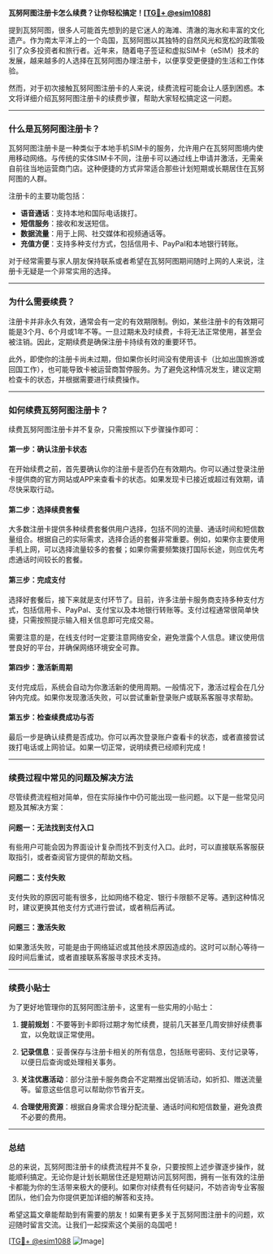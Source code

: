 **瓦努阿图注册卡怎么续费？让你轻松搞定！[[TG💪+ @esim1088](https://t.me/s/esim1088)]**

提到瓦努阿图，很多人可能首先想到的是它迷人的海滩、清澈的海水和丰富的文化遗产。作为南太平洋上的一个岛国，瓦努阿图以其独特的自然风光和宽松的政策吸引了众多投资者和旅行者。近年来，随着电子签证和虚拟SIM卡（eSIM）技术的发展，越来越多的人选择在瓦努阿图办理注册卡，以便享受更便捷的生活和工作体验。

然而，对于初次接触瓦努阿图注册卡的人来说，续费流程可能会让人感到困惑。本文将详细介绍瓦努阿图注册卡的续费步骤，帮助大家轻松搞定这一问题。

---

### **什么是瓦努阿图注册卡？**

瓦努阿图注册卡是一种类似于本地手机SIM卡的服务，允许用户在瓦努阿图境内使用移动网络。与传统的实体SIM卡不同，注册卡可以通过线上申请并激活，无需亲自前往当地运营商门店。这种便捷的方式非常适合那些计划短期或长期居住在瓦努阿图的人群。

注册卡的主要功能包括：

- **语音通话**：支持本地和国际电话拨打。
- **短信服务**：接收和发送短信。
- **数据流量**：用于上网、社交媒体和视频通话等。
- **充值方便**：支持多种支付方式，包括信用卡、PayPal和本地银行转账。

对于经常需要与家人朋友保持联系或者希望在瓦努阿图期间随时上网的人来说，注册卡无疑是一个非常实用的选择。

---

### **为什么需要续费？**

注册卡并非永久有效，通常会有一定的有效期限制。例如，某些注册卡的有效期可能是3个月、6个月或1年不等。一旦过期未及时续费，卡将无法正常使用，甚至会被注销。因此，定期续费是确保注册卡持续有效的重要环节。

此外，即使你的注册卡尚未过期，但如果你长时间没有使用该卡（比如出国旅游或回国工作），也可能导致卡被运营商暂停服务。为了避免这种情况发生，建议定期检查卡的状态，并根据需要进行续费操作。

---

### **如何续费瓦努阿图注册卡？**

续费瓦努阿图注册卡并不复杂，只需按照以下步骤操作即可：

#### **第一步：确认注册卡状态**

在开始续费之前，首先要确认你的注册卡是否仍在有效期内。你可以通过登录注册卡提供商的官方网站或APP来查看卡的状态。如果发现卡已接近或超过有效期，请尽快采取行动。

#### **第二步：选择续费套餐**

大多数注册卡提供多种续费套餐供用户选择，包括不同的流量、通话时间和短信数量组合。根据自己的实际需求，选择合适的套餐非常重要。例如，如果你主要使用手机上网，可以选择流量较多的套餐；如果你需要频繁拨打国际长途，则应优先考虑通话时间较长的套餐。

#### **第三步：完成支付**

选择好套餐后，接下来就是支付环节了。目前，许多注册卡服务商支持多种支付方式，包括信用卡、PayPal、支付宝以及本地银行转账等。支付过程通常很简单快捷，只需按照提示输入相关信息即可完成交易。

需要注意的是，在线支付时一定要注意网络安全，避免泄露个人信息。建议使用信誉良好的平台，并确保网络环境安全可靠。

#### **第四步：激活新周期**

支付完成后，系统会自动为你激活新的使用周期。一般情况下，激活过程会在几分钟内完成。如果你发现激活失败，可以尝试重新登录账户或联系客服寻求帮助。

#### **第五步：检查续费成功与否**

最后一步是确认续费是否成功。你可以再次登录账户查看卡的状态，或者直接尝试拨打电话或上网验证。如果一切正常，说明续费已经顺利完成！

---

### **续费过程中常见的问题及解决方法**

尽管续费流程相对简单，但在实际操作中仍可能出现一些问题。以下是一些常见问题及其解决方案：

#### **问题一：无法找到支付入口**
有些用户可能会因为界面设计复杂而找不到支付入口。此时，可以直接联系客服获取指引，或者查阅官方提供的帮助文档。

#### **问题二：支付失败**
支付失败的原因可能有很多，比如网络不稳定、银行卡限额不足等。遇到这种情况时，建议更换其他支付方式进行尝试，或者稍后再试。

#### **问题三：激活失败**
如果激活失败，可能是由于网络延迟或其他技术原因造成的。这时可以耐心等待一段时间后重试，或者直接联系客服寻求技术支持。

---

### **续费小贴士**

为了更好地管理你的瓦努阿图注册卡，这里有一些实用的小贴士：

1. **提前规划**：不要等到卡即将过期才匆忙续费，提前几天甚至几周安排好续费事宜，以免耽误正常使用。
   
2. **记录信息**：妥善保存与注册卡相关的所有信息，包括账号密码、支付记录等，以便日后查询或处理相关事务。

3. **关注优惠活动**：部分注册卡服务商会不定期推出促销活动，如折扣、赠送流量等。留意这些信息可以帮助你节省开支。

4. **合理使用资源**：根据自身需求合理分配流量、通话时间和短信数量，避免浪费不必要的费用。

---

### **总结**

总的来说，瓦努阿图注册卡的续费流程并不复杂，只要按照上述步骤逐步操作，就能顺利搞定。无论你是计划长期居住还是短期访问瓦努阿图，拥有一张有效的注册卡都能为你的生活带来极大的便利。如果你对续费有任何疑问，不妨咨询专业客服团队，他们会为你提供更加详细的解答和支持。

希望这篇文章能帮助到有需要的朋友！如果有更多关于瓦努阿图注册卡的问题，欢迎随时留言交流。让我们一起探索这个美丽的岛国吧！

[[TG💪+ @esim1088](https://t.me/s/esim1088) ![Image](https://i.postimg.cc/4NQfJmqS/Snipaste-2025-05-13-00-14-12.png)]